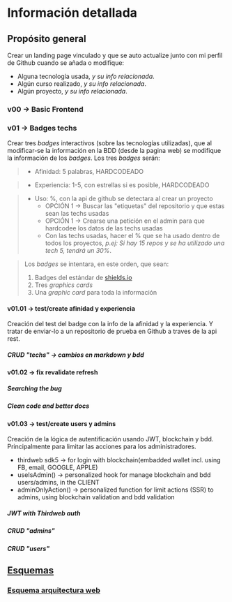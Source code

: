 # Información detallada

## Propósito general

Crear un landing page vinculado y que se auto actualize junto con mi perfil de Github cuando se añada o modifique:
- Alguna tecnología usada, _y su info relacionada_.
- Algún curso realizado, _y su info relacionada_.
- Algún proyecto, _y su info relacionada_.

### v00 -> Basic Frontend

### v01 -> Badges techs

Crear tres _badges_ interactivos (sobre las tecnologías utilizadas), que al modificar-se la información en la BDD (desde la pagina web) se modifique la información de los _badges_. Los tres _badges_ serán:

> - Afinidad: 5 palabras, HARDCODEADO

> - Experiencia: 1-5, con estrellas si es posible, HARDCODEADO 

> - Uso: %, con la api de github se detectara al crear un proyecto
>   - OPCIÓN 1 -> Buscar las "etiquetas" del repositorio y que estas sean las techs usadas
>   - OPCIÓN 1 -> Crearse una petición en el admin para que hardcodee los datos de las techs usadas
>   - Con las techs usadas, hacer el % que se ha usado dentro de todos los proyectos, _p.ej: Si hay 15 repos y se ha utilizado una tech 5, tendrá un 30%_.

> Los _badges_ se intentara, en este orden, que sean:
>   1. Badges del estándar de [shields.io](https://shields.io/) 
>   2. Tres _graphics cards_ 
>   3. Una _graphic card_ para toda la información

#### v01.01 -> test/create afinidad y experiencia

Creación del test del badge con la info de la afinidad y la experiencia. Y tratar de enviar-lo a un repositorio de prueba en Github a traves de la api rest.

##### CRUD "techs" -> cambios en markdown y bdd
#### v01.02 -> fix revalidate refresh
##### Searching the bug
##### Clean code and better docs
#### v01.03 -> test/create users y admins
Creación de la lógica de autentificación usando JWT, blockchain y bdd. Principalmente para limitar las acciones para los administradores.
- thirdweb sdk5 -> for login with blockchain(embadded wallet incl. using FB, email, GOOGLE, APPLE)
- useIsAdmin() -> personalized hook for manage blockchain and bdd users/admins, in the CLIENT
- adminOnlyAction() -> personalized function for limit actions (SSR) to admins, using blockchain validation and bdd validation
##### JWT with Thirdweb auth
##### CRUD "admins" 
##### CRUD "users"


## [Esquemas](resum.md)
### [Esquema arquitectura web](resum.md/#arquitectura-web)

